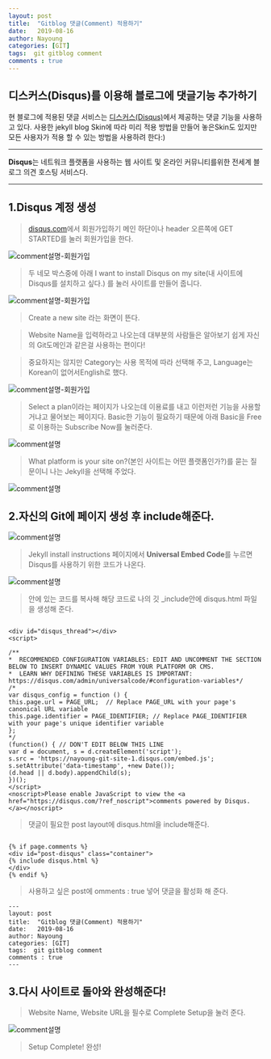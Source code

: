```yaml
---
layout: post
title:  "Gitblog 댓글(Comment) 적용하기"
date:   2019-08-16
author: Nayoung
categories: [GIT]
tags:  git gitblog comment
comments : true
---
```


## 디스커스(Disqus)를 이용해 블로그에 댓글기능 추가하기

현 블로그에 적용된 댓글 서비스는 [디스커스(Disqus)](https://disqus.com)에서 제공하는 댓글 기능을 사용하고 있다.
사용한 jekyll blog Skin에 따라 미리 적용 방법을 만들어 놓은Skin도 있지만 모든 사용자가 적용 할 수 있는 방법을 사용하려 한다:)

------------------------------
**Disqus**는 네트워크 플랫폼을 사용하는 웹 사이트 및 온라인 커뮤니티를위한 전세계 블로그 의견 호스팅 서비스다.

------------------------------

## 1.Disqus 계정 생성
> [disqus.com](https://disqus.com)에서 회원가입하기
> 메인 하단이나 header 오른쪽에 GET STARTED를 눌러 회원가입을 한다.

![comment설명-회원가입](/assets/post_img/comment01.png)


> 두 네모 박스중에 아래 I want to install Disqus on my site(내 사이트에 Disqus를 설치하고 싶다.) 를 눌러 사이트를 만들어 줍니다.

![comment설명-회원가입](/assets/post_img/comment02.png)

> Create a new site 라는 화면이 뜬다.

> Website Name을 입력하라고 나오는데 대부분의 사람들은 알아보기 쉽게 자신의 Git도메인과 같은걸 사용하는 편이다!

> 중요하지는 않지만 Category는 사용 목적에 따라 선택해 주고, Language는 Korean이 없어서English로 했다.

![comment설명-회원가입](/assets/post_img/comment02-1.png)

> Select a plan이라는 페이지가 나오는데 이용료를 내고 이런저런 기능을 사용할거냐고 물어보는 페이지다. Basic한 기능이 필요하기 때문에 아래 Basic을 Free로 이용하는 Subscribe Now를 눌러준다.

![comment설명](/assets/post_img/comment05.png)

> What platform is your site on?(본인 사이트는 어떤 플랫폼인가?)를 묻는 질문이니 나는 Jekyll을 선택해 주었다.

![comment설명](/assets/post_img/comment06.png)

## 2.자신의 Git에 페이지 생성 후 include해준다.

![comment설명](/assets/post_img/comment09.png)

> Jekyll install instructions 페이지에서 **Universal Embed Code**를 누르면 Disqus를 사용하기 위한 코드가 나온다.

![comment설명](/assets/post_img/comment10.png)
> 안에 있는 코드를 복사해 해당 코드로 나의 깃 _include안에 disqus.html 파일을 생성해 준다.

```

<div id="disqus_thread"></div>
<script>

/**
*  RECOMMENDED CONFIGURATION VARIABLES: EDIT AND UNCOMMENT THE SECTION BELOW TO INSERT DYNAMIC VALUES FROM YOUR PLATFORM OR CMS.
*  LEARN WHY DEFINING THESE VARIABLES IS IMPORTANT: https://disqus.com/admin/universalcode/#configuration-variables*/
/*
var disqus_config = function () {
this.page.url = PAGE_URL;  // Replace PAGE_URL with your page's canonical URL variable
this.page.identifier = PAGE_IDENTIFIER; // Replace PAGE_IDENTIFIER with your page's unique identifier variable
};
*/
(function() { // DON'T EDIT BELOW THIS LINE
var d = document, s = d.createElement('script');
s.src = 'https://nayoung-git-site-1.disqus.com/embed.js';
s.setAttribute('data-timestamp', +new Date());
(d.head || d.body).appendChild(s);
})();
</script>
<noscript>Please enable JavaScript to view the <a href="https://disqus.com/?ref_noscript">comments powered by Disqus.</a></noscript>

```

> 댓글이 필요한 post layout에 disqus.html을 include해준다.

~~~

{% if page.comments %}
<div id="post-disqus" class="container">
{% include disqus.html %}
</div>
{% endif %}

~~~

> 사용하고 싶은 post에 omments : true 넣어 댓글을 활성화 해 준다.

```
---
layout: post
title:  "Gitblog 댓글(Comment) 적용하기"
date:   2019-08-16
author: Nayoung
categories: [GIT]
tags:  git gitblog comment
comments : true
---
```

## 3.다시 사이트로 돌아와 완성해준다!
> Website Name, Website URL을 필수로 Complete Setup을 눌러 준다.

![comment설명](/assets/post_img/comment07.png)

> Setup Complete! 완성!

